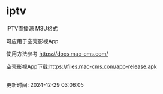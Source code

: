 # iptv
IPTV直播源 M3U格式  

可应用于空壳影视App  

使用方法参考 https://docs.mac-cms.com/  

空壳影视App下载:https://files.mac-cms.com/app-release.apk  


##  

更新时间: 2024-12-29 03:06:05

